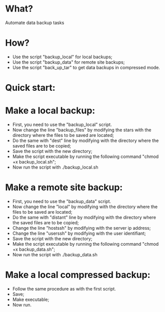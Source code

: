 # What?
Automate data backup tasks

# How?
  - Use the script "backup_local" for local backups;
  - Use the script "backup_data" for remote site backups;
  - Use the script "back_up_tar" to get data backups in compressed mode.
  
# Quick start:

 # Make a local backup:
 
 - First, you need to use the "backup_local" script.
 - Now change the line "backup_files" by modifying the stars with the directory where the files to be saved are located;
 - Do the same with "dest" line by modifying with the directory where the saved files are to be copied;
 - Save the script with the new directory;
 - Make the script executable by running the following command "chmod +x backup_local.sh";
 - Now run the script with ./backup_local.sh
 
 # Make a remote site backup:
 
 - First, you need to use the "backup_data" script.
 - Now change the line "local" by modifying with the directory where the files to be saved are located;
 - Do the same with "distant" line by modifying with the directory where the saved files are to be copied;
 - Change the line "hostssh" by modifying with the server ip address;
 - Change the line "userssh" by modifying with the user identifiant;
 - Save the script with the new directory;
 - Make the script executable by running the following command "chmod +x backup_data.sh";
 - Now run the script with ./backup_data.sh
 
 # Make a local compressed backup:
 
 - Follow the same procedure as with the first script.
 - Save;
 - Make executable;
 - Now run.
 
